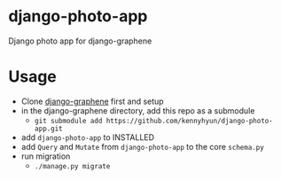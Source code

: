 # django-photo-app
Django photo app for django-graphene

# Usage

- Clone [django-graphene](https://github.com/kennyhyun/django-graphene.git) first and setup
- in the django-graphene directory, add this repo as a submodule
  - `git submodule add https://github.com/kennyhyun/django-photo-app.git`
- add `django-photo-app` to INSTALLED
- add `Query` and `Mutate` from `django-photo-app` to the core `schema.py`
- run migration
  - `./manage.py migrate`
